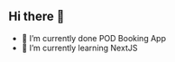 ## Hi there 👋

<!---**zus-pop/zus-pop** is a ✨ _special_ ✨ repository because its `README.md` (this file) appears on your GitHub profile.

Here are some ideas to get you started:
--->
- 🔭 I’m currently done POD Booking App
- 🌱 I’m currently learning NextJS
<!--- - 👯 I’m looking to collaborate on ...
- 🤔 I’m looking for help with ...
- 💬 Ask me about ...
- 📫 How to reach me: ...
- 😄 Pronouns: ...
- ⚡ Fun fact: ...
--->
